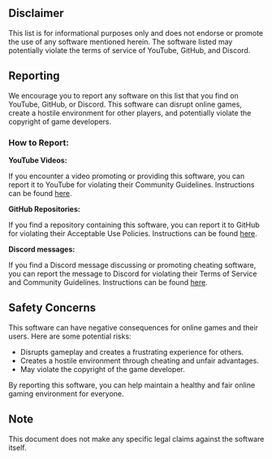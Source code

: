 ## Disclaimer

This list is for informational purposes only and does not endorse or promote the use of any software mentioned herein. The software listed may potentially violate the terms of service of YouTube, GitHub, and Discord.

## Reporting

We encourage you to report any software on this list that you find on YouTube, GitHub, or Discord. This software can disrupt online games, create a hostile environment for other players, and potentially violate the copyright of game developers.

### How to Report:

**YouTube Videos:**

If you encounter a video promoting or providing this software, you can report it to YouTube for violating their Community Guidelines. Instructions can be found [here](https://support.google.com/youtube/answer/2802027?hl=en&co=GENIE.Platform%3DDesktop).

**GitHub Repositories:**

If you find a repository containing this software, you can report it to GitHub for violating their Acceptable Use Policies. Instructions can be found [here](https://docs.github.com/en/communities/maintaining-your-safety-on-github/reporting-abuse-or-spam).

**Discord messages:**

If you find a Discord message discussing or promoting cheating software, you can report the message to Discord for violating their Terms of Service and Community Guidelines. Instructions can be found [here](https://discord.com/safety/360044103651-reporting-abusive-behavior-to-discord?ref=refind).

## Safety Concerns

This software can have negative consequences for online games and their users. Here are some potential risks:

- Disrupts gameplay and creates a frustrating experience for others.
- Creates a hostile environment through cheating and unfair advantages.
- May violate the copyright of the game developer.

By reporting this software, you can help maintain a healthy and fair online gaming environment for everyone.

## Note

This document does not make any specific legal claims against the software itself.
